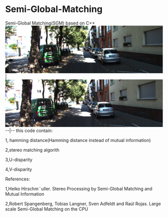 # Semi-Global-Matching
Semi-Global Matching(SGM) based on C++
![Left](L0.png) | ![Right](R0.png)
--|--
this code contain:

1, hamming distance(Hamming distance instead of mutual information)

2,stereo matching algorith

3,U-disparity

4,V-disparity

References:

1,Heiko Hirschm¨uller. Stereo Processing by Semi-Global Matching and Mutual Information

2,Robert Spangenberg, Tobias Langner, Sven Adfeldt and Raúl Rojas. Large scale Semi-Global Matching on the CPU
